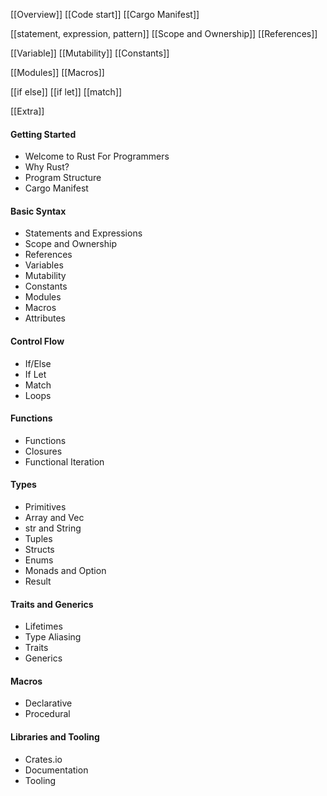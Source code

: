 
[[Overview]]
[[Code start]]
[[Cargo Manifest]]


[[statement, expression, pattern]]
[[Scope and Ownership]]
[[References]]


[[Variable]]
[[Mutability]]
[[Constants]]



[[Modules]]
[[Macros]]

[[if else]]
[[if let]]
[[match]]




[[Extra]]






#### Getting Started

- Welcome to Rust For Programmers
- Why Rust?
- Program Structure
- Cargo Manifest

#### Basic Syntax

- Statements and Expressions
- Scope and Ownership
- References
- Variables
- Mutability
- Constants
- Modules
- Macros
- Attributes

#### Control Flow

- If/Else
- If Let
- Match
- Loops

#### Functions

- Functions
- Closures
- Functional Iteration

#### Types

- Primitives
- Array and Vec
- str and String
- Tuples
- Structs
- Enums
- Monads and Option
- Result

#### Traits and Generics

- Lifetimes
- Type Aliasing
- Traits
- Generics

#### Macros

- Declarative
- Procedural

#### Libraries and Tooling

- Crates.io
- Documentation
- Tooling




